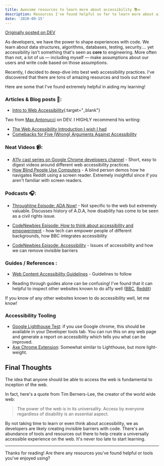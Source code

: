 ```yaml
---
title: Awesome resources to learn more about accessibility 📚⚒️
description: Resources I've found helpful so far to learn more about a11y
date: '2020-09-15'
---
```

[Originally posted on DEV](https://dev.to/kateh/awesome-resources-to-learn-more-about-accessibility-13of)

As developers, we have the power to shape experiences with code. We learn about data structures, algorithms, databases, testing, security.... yet accessibility isn't something that's seen as **core** to engineering. More often than not, a lot of us — including myself — make assumptions about our users and write code based on those assumptions.

Recently, I decided to deep-dive into best web accessibility practices. I've discovered that there are tons of amazing resources and tools out there!

Here are some that I've found extremely helpful in aiding my learning!

### Articles & Blog posts 📑:

* [Intro to Web Accessibility](https://www.w3.org/WAI/fundamentals/accessibility-intro/){:target="_blank"}

Two from [Max Antonucci](https://dev.to/maxwell_dev) on DEV. I HIGHLY recommend his writing:

* [The Web Accessibility Introduction I wish I had](https://dev.to/maxwell_dev/the-web-accessibility-introduction-i-wish-i-had-4ope)
* [Comebacks for Five (Wrong) Arguments Against Accessibility](https://dev.to/maxwell_dev/comebacks-for-five-wrong-arguments-against-accessibility-5g5j)

### Neat Videos 📹:

* [A11y cast series on Google Chrome developers channel](https://www.youtube.com/watch?v=HtTyRajRuyY&list=PLNYkxOF6rcICWx0C9LVWWVqvHlYJyqw7g) - Short, easy to digest videos around different web accessibility practices.
* [How Blind People Use Computers](https://www.youtube.com/watch?v=rsglR8Y26jU) - A blind person demos how he navigates Reddit using a screen reader. Extremely insightful since if you aren't familiar with screen readers.

### Podcasts 🎧:

* [Throughline Episode: ADA Now!](https://www.npr.org/2020/07/27/895896462/a-d-a-now) - Not specific to the web but extremely valuable. Discusses history of A.D.A, how disability has come to be seen as a civil rights issue.

* [CodeNewbies Episode: How to think about accessibility and empowerment](https://www.codenewbie.org/podcast/how-to-think-about-accessibility-and-empowerment) - how tech can empower people of different backgrounds, how BBC integrates accessibility

* [CodeNewbies Episode: Accessibility](https://www.codenewbie.org/podcast/accessibility) - Issues of accessibility and how we can remove invisible barriers

### Guides / References :

* [Web Content Accessibility Guidelines](https://www.w3.org/WAI/standards-guidelines/wcag/) - Guidelines to follow

* Reading through guides alone can be confusing!
I’ve found that it can helpful to inspect other websites known to do a11y well ([BBC](https://www.bbc.com), [Reddit](https://www.reddit.com/))

If you know of any other websites known to do accessibility well, let me know!

### Accessibility Tooling

- [Google Lighthouse Test](https://developers.google.com/web/tools/lighthouse): if you use Google chrome, this should be available in your Developer tools tab. You can run this on any web page and generate a report on accessibility which tells you what can be improved.
- [Axe Chrome Extension](https://www.deque.com/axe/): Somewhat similar to Lighthouse, but more light-weight.

## Final Thoughts

The idea that anyone should be able to access the web is fundamental to inception of the web.

In fact, here's a quote from Tim Berners-Lee, the creator of the world wide web:

> The power of the web is in its universality. Access by everyone regardless of disability is an essential aspect.


By not taking time to learn or even think about accessibility, we as developers are likely creating invisible barriers with code. There's an abundance of tools and resources out there to help create a universally accessible experience on the web. It's never too late to start learning.

****

Thanks for reading! Are there any resources you've found helpful or tools you've enjoyed using?